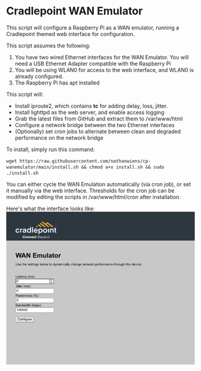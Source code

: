# Cradlepoint WAN Emulator

This script will configure a Raspberry Pi as a WAN emulator, running a Cradlepoint themed web interface for configuration.

This script assumes the following:
1. You have two wired Ethernet interfaces for the WAN Emulator. You will need a USB Ethernet Adapter compatible with the Raspberry Pi
2. You will be using WLAN0 for access to the web interface, and WLAN0 is already configured.
3. The Raspberry Pi has apt installed

This script will:
* Install iproute2, which contains **tc** for adding delay, loss, jitter.
* Install lighttpd as the web server, and enable access logging
* Grab the latest files from GitHub and extract them to /var/www/html
* Configure a network bridge between the two Ethernet interfaces
* (Optionally) set cron jobs to alternate between clean and degraded performance on the network bridge

To install, simply run this command:

```
wget https://raw.githubusercontent.com/nathanwiens/cp-wanemulator/main/install.sh && chmod a+x install.sh && sudo ./install.sh
```

You can either cycle the WAN Emulation automatically (via cron job), or set it manually via the web interface.
Thresholds for the cron job can be modified by editing the scripts in /var/www/html/cron after installation.

Here's what the interface looks like:
![alt text](https://github.com/nathanwiens/cp-wanemulator/blob/1ee24d80c8ef6e750b76a6c8b4b14b6830c64d13/wanemulator.png)
